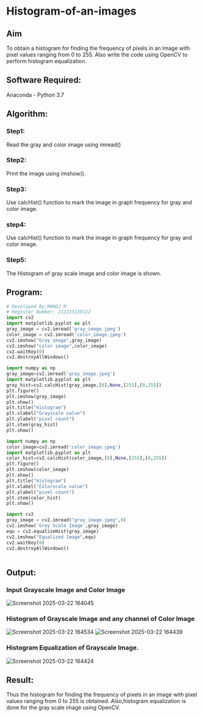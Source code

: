 # Histogram-of-an-images
## Aim
To obtain a histogram for finding the frequency of pixels in an Image with pixel values ranging from 0 to 255. Also write the code using OpenCV to perform histogram equalization.

## Software Required:
Anaconda - Python 3.7

## Algorithm:
### Step1:
Read the gray and color image using imread()

### Step2:
Print the image using imshow().



### Step3:
Use calcHist() function to mark the image in graph frequency for gray and color image.

### step4:
Use calcHist() function to mark the image in graph frequency for gray and color image.

### Step5:
The Histogram of gray scale image and color image is shown.


## Program:
```python
# Developed By:MANOJ M 
# Register Number: 212223230122
import cv2
import matplotlib.pyplot as plt
gray_image = cv2.imread('gray_image.jpeg')
color_image = cv2.imread('color_image.jpeg')
cv2.imshow("Gray image",gray_image)
cv2.imshow("color image",color_image)
cv2.waitKey(0)
cv2.destroyAllWindows()

import numpy as np
gray_image=cv2.imread('gray_image.jpeg')
import matplotlib.pyplot as plt 
gray_hist=cv2.calcHist(gray_image,[0],None,[255],[0,255])
plt.figure()
plt.imshow(gray_image)
plt.show()
plt.title("Histogram")
plt.xlabel("Grayscale value")
plt.ylabel("pixel count")
plt.stem(gray_hist)
plt.show()

import numpy as np
color_image=cv2.imread('color_image.jpeg')
import matplotlib.pyplot as plt 
color_hist=cv2.calcHist(color_image,[0],None,[255],[0,255])
plt.figure()
plt.imshow(color_image)
plt.show()
plt.title("Histogram")
plt.xlabel("Colorscale value")
plt.ylabel("pixel count")
plt.stem(color_hist)
plt.show()

import cv2
gray_image = cv2.imread("gray_image.jpeg",0)
cv2.imshow('Grey Scale Image',gray_image)
equ = cv2.equalizeHist(gray_image)
cv2.imshow("Equalized Image",equ)
cv2.waitKey(0)
cv2.destroyAllWindows()



```
## Output:
### Input Grayscale Image and Color Image
![Screenshot 2025-03-22 164045](https://github.com/user-attachments/assets/48c26651-c65b-4cd2-b376-f8665588aa37)


### Histogram of Grayscale Image and any channel of Color Image
![Screenshot 2025-03-22 164534](https://github.com/user-attachments/assets/3c5ed980-214b-4ffa-9989-399c3d1862ee)
![Screenshot 2025-03-22 164439](https://github.com/user-attachments/assets/83419c1d-3697-486a-b2b4-4017af0c78c6)



### Histogram Equalization of Grayscale Image.
![Screenshot 2025-03-22 164424](https://github.com/user-attachments/assets/3df7ba1f-b36e-42e5-bf89-58891a0ecdbd)





## Result: 
Thus the histogram for finding the frequency of pixels in an image with pixel values ranging from 0 to 255 is obtained. Also,histogram equalization is done for the gray scale image using OpenCV.
